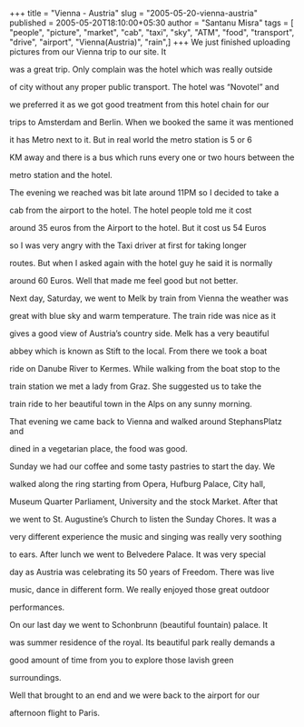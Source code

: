 +++
title = "Vienna - Austria"
slug = "2005-05-20-vienna-austria"
published = 2005-05-20T18:10:00+05:30
author = "Santanu Misra"
tags = [ "people", "picture", "market", "cab", "taxi", "sky", "ATM", "food", "transport", "drive", "airport", "Vienna(Austria)", "rain",]
+++
We just finished uploading pictures from our Vienna trip to our site. It
was a great trip. Only complain was the hotel which was really outside
of city without any proper public transport. The hotel was “Novotel” and
we preferred it as we got good treatment from this hotel chain for our
trips to Amsterdam and Berlin. When we booked the same it was mentioned
it has Metro next to it. But in real world the metro station is 5 or 6
KM away and there is a bus which runs every one or two hours between the
metro station and the hotel.  

The evening we reached was bit late around 11PM so I decided to take a
cab from the airport to the hotel. The hotel people told me it cost
around 35 euros from the Airport to the hotel. But it cost us 54 Euros
so I was very angry with the Taxi driver at first for taking longer
routes. But when I asked again with the hotel guy he said it is normally
around 60 Euros. Well that made me feel good but not better.  

Next day, Saturday, we went to Melk by train from Vienna the weather was
great with blue sky and warm temperature. The train ride was nice as it
gives a good view of Austria’s country side. Melk has a very beautiful
abbey which is known as Stift to the local. From there we took a boat
ride on Danube River to Kermes. While walking from the boat stop to the
train station we met a lady from Graz. She suggested us to take the
train ride to her beautiful town in the Alps on any sunny morning.  

That evening we came back to Vienna and walked around StephansPlatz and
dined in a vegetarian place, the food was good.  

Sunday we had our coffee and some tasty pastries to start the day. We
walked along the ring starting from Opera, Hufburg Palace, City hall,
Museum Quarter Parliament, University and the stock Market. After that
we went to St. Augustine’s Church to listen the Sunday Chores. It was a
very different experience the music and singing was really very soothing
to ears. After lunch we went to Belvedere Palace. It was very special
day as Austria was celebrating its 50 years of Freedom. There was live
music, dance in different form. We really enjoyed those great outdoor
performances.  

On our last day we went to Schonbrunn (beautiful fountain) palace. It
was summer residence of the royal. Its beautiful park really demands a
good amount of time from you to explore those lavish green
surroundings.  

Well that brought to an end and we were back to the airport for our
afternoon flight to Paris.
